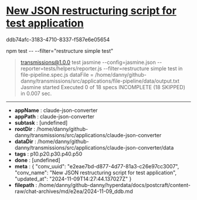 # [New JSON restructuring script for test application](https://claude.ai/chat/e2eae7bd-d877-4d77-81a3-c26e97cc3007)

ddb74afc-3183-4710-8337-f587e6e05654

npm test -- --filter="restructure simple test"
> transmissions@1.0.0 test
> jasmine --config=jasmine.json --reporter=tests/helpers/reporter.js --filter=restructure simple test
in file-pipeline.spec.js dataFile = /home/danny/github-danny/transmissions/src/applications/file-pipeline/data/output.txt
Jasmine started
Executed 0 of 18 specs INCOMPLETE (18 SKIPPED) in 0.007 sec.

---

* **appName** : claude-json-converter
* **appPath** : claude-json-converter
* **subtask** : [undefined]
* **rootDir** : /home/danny/github-danny/transmissions/src/applications/claude-json-converter
* **dataDir** : /home/danny/github-danny/transmissions/src/applications/claude-json-converter/data
* **tags** : p10.p20.p30.p40.p50
* **done** : [undefined]
* **meta** : {
  "conv_uuid": "e2eae7bd-d877-4d77-81a3-c26e97cc3007",
  "conv_name": "New JSON restructuring script for test application",
  "updated_at": "2024-11-09T14:27:44.137027Z"
}
* **filepath** : /home/danny/github-danny/hyperdata/docs/postcraft/content-raw/chat-archives/md/e2ea/2024-11-09_ddb.md